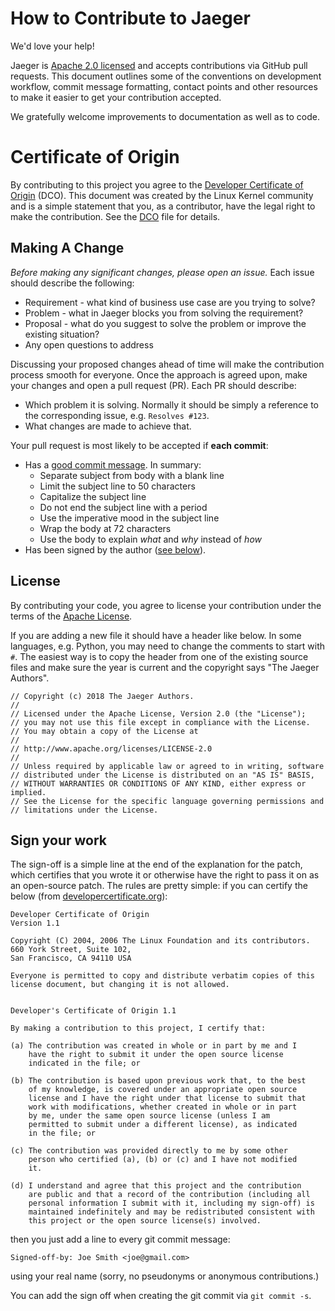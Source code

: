 # How to Contribute to Jaeger

We'd love your help!

Jaeger is [Apache 2.0 licensed](LICENSE) and accepts contributions via GitHub
pull requests. This document outlines some of the conventions on development
workflow, commit message formatting, contact points and other resources to make
it easier to get your contribution accepted.

We gratefully welcome improvements to documentation as well as to code.

# Certificate of Origin

By contributing to this project you agree to the [Developer Certificate of
Origin](https://developercertificate.org/) (DCO). This document was created
by the Linux Kernel community and is a simple statement that you, as a
contributor, have the legal right to make the contribution. See the [DCO](DCO)
file for details.

## Making A Change

*Before making any significant changes, please open an
issue.* Each issue should describe the following:
* Requirement - what kind of business use case are you trying to solve?
* Problem - what in Jaeger blocks you from solving the requirement?
* Proposal - what do you suggest to solve the problem or improve the existing situation?
* Any open questions to address

Discussing your proposed changes ahead of time will make the contribution process smooth for everyone. Once the approach is agreed upon, make your changes and open a pull request (PR). Each PR should describe:
* Which problem it is solving. Normally it should be simply a reference to the corresponding issue, e.g. `Resolves #123`.
* What changes are made to achieve that.

Your pull request is most likely to be accepted if **each commit**:
* Has a [good commit message](https://chris.beams.io/posts/git-commit/). In summary:
    * Separate subject from body with a blank line
    * Limit the subject line to 50 characters
    * Capitalize the subject line
    * Do not end the subject line with a period
    * Use the imperative mood in the subject line
    * Wrap the body at 72 characters
    * Use the body to explain _what_ and _why_ instead of _how_
* Has been signed by the author ([see below](#sign-your-work)).

## License

By contributing your code, you agree to license your contribution under the terms
of the [Apache License](LICENSE).

If you are adding a new file it should have a header like below. In some languages, e.g. Python, you may need to change the comments to start with `#`. The easiest way is to copy the header from one of the existing source files and make sure the year is current and the copyright says "The Jaeger Authors".

```
// Copyright (c) 2018 The Jaeger Authors.
//
// Licensed under the Apache License, Version 2.0 (the "License");
// you may not use this file except in compliance with the License.
// You may obtain a copy of the License at
//
// http://www.apache.org/licenses/LICENSE-2.0
//
// Unless required by applicable law or agreed to in writing, software
// distributed under the License is distributed on an "AS IS" BASIS,
// WITHOUT WARRANTIES OR CONDITIONS OF ANY KIND, either express or implied.
// See the License for the specific language governing permissions and
// limitations under the License.
```

## Sign your work

The sign-off is a simple line at the end of the explanation for the
patch, which certifies that you wrote it or otherwise have the right to
pass it on as an open-source patch.  The rules are pretty simple: if you
can certify the below (from
[developercertificate.org](http://developercertificate.org/)):

```
Developer Certificate of Origin
Version 1.1

Copyright (C) 2004, 2006 The Linux Foundation and its contributors.
660 York Street, Suite 102,
San Francisco, CA 94110 USA

Everyone is permitted to copy and distribute verbatim copies of this
license document, but changing it is not allowed.


Developer's Certificate of Origin 1.1

By making a contribution to this project, I certify that:

(a) The contribution was created in whole or in part by me and I
    have the right to submit it under the open source license
    indicated in the file; or

(b) The contribution is based upon previous work that, to the best
    of my knowledge, is covered under an appropriate open source
    license and I have the right under that license to submit that
    work with modifications, whether created in whole or in part
    by me, under the same open source license (unless I am
    permitted to submit under a different license), as indicated
    in the file; or

(c) The contribution was provided directly to me by some other
    person who certified (a), (b) or (c) and I have not modified
    it.

(d) I understand and agree that this project and the contribution
    are public and that a record of the contribution (including all
    personal information I submit with it, including my sign-off) is
    maintained indefinitely and may be redistributed consistent with
    this project or the open source license(s) involved.
```

then you just add a line to every git commit message:

    Signed-off-by: Joe Smith <joe@gmail.com>

using your real name (sorry, no pseudonyms or anonymous contributions.)

You can add the sign off when creating the git commit via `git commit -s`.
